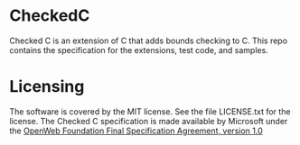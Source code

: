 # CheckedC
Checked C is an extension of C that adds bounds checking to C.  This repo contains the specification for the extensions, test code, and samples.

# Licensing
The software is covered by the MIT license.  See the file LICENSE.txt for the license.   The
Checked C specification is made available by Microsoft under the [OpenWeb Foundation Final
Specification Agreement, version 1.0](http://www.openwebfoundation.org/legal/the-owf-1-0-agreements/owfa-1-0)
